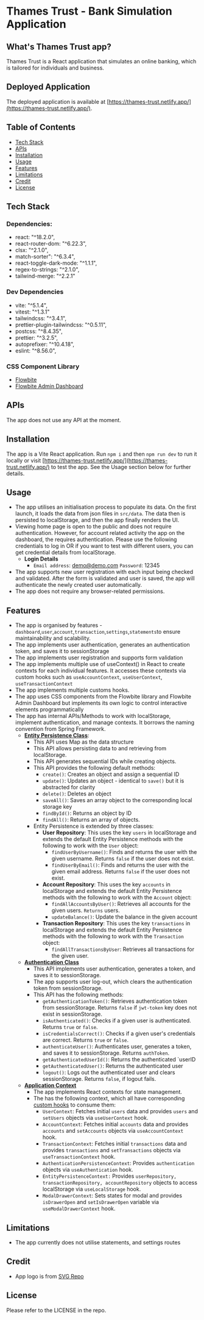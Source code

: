 # Thames Trust - Bank Simulation Application

## What's Thames Trust app?

Thames Trust is a React application that simulates an online banking, which is tailored for individuals and business.

## Deployed Application

The deployed application is available at [https://thames-trust.netlify.app/](https://thames-trust.netlify.app/).

## Table of Contents
* [Tech Stack](#tech-stack)
* [APIs](#apis)
* [Installation](#installation)
* [Usage](#usage)
* [Features](#features)
* [Limitations](#limitations)
* [Credit](#credit)
* [License](#license)

## Tech Stack
### Dependencies:
* react: "^18.2.0",
* react-router-dom: "^6.22.3",
* clsx: "^2.1.0",
* match-sorter": "^6.3.4",
* react-toggle-dark-mode: "^1.1.1",
* regex-to-strings: "^2.1.0",
* tailwind-merge: "^2.2.1"

### Dev Dependencies
* vite: "^5.1.4",
* vitest: "^1.3.1"
* tailwindcss: "^3.4.1",
* prettier-plugin-tailwindcss: "^0.5.11",
* postcss: "^8.4.35",
* prettier: "^3.2.5",
* autoprefixer: "^10.4.18",
* eslint: "^8.56.0",

### CSS Component Library

* [Flowbite](https://flowbite.com/docs/getting-started/introduction/)
* [Flowbite Admin Dashboard](https://github.com/themesberg/flowbite-admin-dashboard)

## APIs
The app does not use any API at the moment.

## Installation
The app is a Vite React application. Run `npm i` and then `npm run dev` to run it locally or visit [https://thames-trust.netlify.app/](https://thames-trust.netlify.app/) to test the app. See the Usage section below for further details.
## Usage
* The app utilises an initialisation process to populate its data. On the first launch, it loads  the data from json files in `src/data`. The data then is persisted to localStorage, and then the app finally renders the UI.
* Viewing home page is open to the public and does not require authentication. However, for account related activity the app on the dashboard, the requires authentication. Please use the following credentials to log in OR if you want to test with different users, you can get credential details from localStorage.
    * **Login Details**
        * `Email address`: demo@demo.com `Password`: 12345
* The app supports new user registration with each input being checked and validated. After the form is validated and user is saved, the app will authenticate the newly created user automatically.
* The app does not require any browser-related permissions.
## Features
* The app is organised by features - `dashboard`,`user`,`account`,`transaction`,`settings`,`statements`to ensure maintainability and scalability.
* The app implements user authentication, generates an authentication token, and saves it to sessionStorage
* The app implements user registration and supports form validation
* The app implements multiple use of useContext() in React to create contexts for each individual features. It accesses these contexts via custom hooks such as `useAccountContext`, `useUserContext`, `useTransactionContext`
* The app implements multiple customs hooks.
* The app uses CSS components from the Flowbite library and Flowbite Admin Dashboard but implements its own logic to control interactive elements programmatically
* The app has internal APIs/Methods to work with localStorage, implement authentication, and manage contexts. It borrows the naming convention from Spring Framework.
    * **[Entity Persistence Class](src/classes/EntityPersistence.js)**:
        * This API uses Map as the data structure
        * This API allows persisting data to and retrieving from localStorage.
        * This API generates sequential IDs while creating objects.
        * This API provides the following default methods:
          * `create()`: Creates an object and assign a sequential ID
          * `update()`: Updates an object - identical to `save()` but it is abstracted for clarity
          * `delete()`: Deletes an object
          * `saveAll()`: Saves an array object to the corresponding local storage key
          * `findById()`: Returns an object by ID 
          * `findAll()`: Returns an array of objects.
        * Entity Persistence is extended by three classes:
            * **User Repository**: This uses the key `users` in localStorage and extends the default Entity Persistence methods with the following to work with the `User` object:
                * `findUserByUsername()`: Finds and returns the user with the given username. Returns `false` if the user does not exist.
                * `findUserByEmail()`: Finds and returns the user with the given email address. Returns `false` if the user does not exist.
            * **Account Repository**: This uses the key `accounts` in localStorage and extends the default Entity Persistence methods with the following to work with the `Account` object:
                * `findAllAccountsByUser()`: Retrieves all accounts for the given users. `Returns` users.
                * `updateBalance()`: Update the balance in the given account
            * **Transaction Repository**: This uses the key `transactions` in localStorage and extends the default Entity Persistence methods with the following to work with the `Transaction` object:
                * `findAllTransactionsByUser`: Retrieves all transactions for the given user.
    * **[Authentication Class](/src/classes/Authentication.js)**
        * This API implements user authentication, generates a token, and saves it to sessionStorage.
        * The app supports user log-out, which clears the authentication token from sessionStorage.
        * This API has the following methods:
            * `getAuthenticationToken()`: Retrieves authentication token from sessionStorage. Returns `false` if `jwt-token` key does not exist in sessionStorage.
            * `isAuthenticated()`: Checks if a given user is authenticated. Returns `true` or `false`.
            * `isCredentialsCorrect()`: Checks if a given user's credentials are correct. Returns `true` or `false`.
            * `authenticateUser()`: Authenticates user, generates a token, and saves it to sessionStorage. Returns `authToken`.
            * `getAuthenticatedUserId()`: Returns the authenticated `userID
            * `getAuthenticatedUser()`: Returns the authenticated user
            * `logout()`: Logs out the authenticated user and clears sessionStorage. Returns `false`, if logout fails.
    * **[Application Context](/src/context)**
        * The app implements React contexts for state management.
        * The has the following context, which all have corresponding [custom hooks](/src/hooks) to consume them:
            * `UserContext`: Fetches initial `users` data and provides `users` and `setUsers` objects via `useUserContext` hook.
            * `AccountContext`: Fetches initial `accounts` data and provides `accounts` and `setAccounts` objects via `useAccountContext` hook.
            * `TransactionContext`: Fetches initial `transactions` data and provides `transactions` and `setTransactions` objects via `useTransactionContext` hook.
            * `AuthenticationPersistenceContext`: Provides `authentication` objects via `useAuthentication` hook.
            * `EntityPersistenceContext:` Provides `userRepository, transactionRepository, accountRepository` objects to access localStorage via `useLocalStorage` hook.
            * `ModalDrawerContext`: Sets states for modal and provides `isDrawerOpen` and `setIsDrawerOpen` variable via `useModalDrawerContext` hook.
## Limitations
* The app currently does not utilise statements, and settings routes
## Credit
* App logo is from [SVG Repo](https://www.svgrepo.com/svg/429650/bank-business-tools-piggy-2)
## License
Please refer to the LICENSE in the repo.
